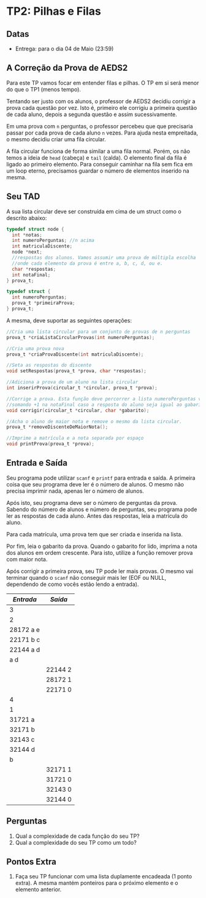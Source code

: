 # TP2: Pilhas e Filas

## Datas

  * Entrega: para o dia 04 de Maio (23:59)

## A Correção da Prova de AEDS2

Para este TP vamos focar em entender filas e pilhas. O TP em si será menor do
que o TP1 (menos tempo).

Tentando ser justo com os alunos, o professor de AEDS2 decidiu corrigir a
prova cada questão por vez. Isto é, primeiro ele corrigiu a primeira questão
de cada aluno, depois a segunda questão e assim sucessivamente.

Em uma prova com `n` perguntas, o professor percebeu que que precisaria
passar por cada prova de cada aluno `n` vezes. Para ajuda nesta empreitada,
o mesmo decidiu criar uma fila circular.

A fila circular funciona de forma similar a uma fila normal. Porém,
os não temos a ideia de `head` (cabeça) e `tail` (calda). O elemento final
da fila é ligado ao primeiro elemento. Para conseguir caminhar na fila sem
fica em um loop eterno, precisamos guardar o número de elementos inserido na
mesma.

## Seu TAD

A sua lista circular deve ser construída em cima de um struct como o descrito
abaixo:

```c
typedef struct node {
  int *notas;
  int numeroPerguntas; //n acima
  int matriculaDiscente;
  node *next;
  //respostas dos alunos. Vamos assumir uma prova de múltipla escolha
  //onde cada elemento da prova é entre a, b, c, d, ou e.
  char *respostas;
  int notaFinal;
} prova_t;

typedef struct {
  int numeroPerguntas;
  prova_t *primeiraProva;
} prova_t;
```

A mesma, deve suportar as seguintes operações:

```c
//Cria uma lista circular para um conjunto de provas de n perguntas
prova_t *criaListaCircularProvas(int numeroPerguntas);

//Cria uma prova nova
prova_t *criaProvaDiscente(int matriculaDiscente);

//Seta as respostas do discente
void setRespostas(prova_t *prova, char *respostas);

//Adiciona a prova de um aluno na lista circular
int inserirProva(circular_t *circular, prova_t *prova);

//Corrige a prova. Esta função deve percorrer a lista numeroPerguntas vezes
//somando +1 na notaFinal caso a resposta do aluno seja igual ao gabarito.
void corrigir(circular_t *circular, char *gabarito);

//Acha o aluno de maior nota e remove o mesmo da lista circular.
prova_t *removeDiscenteDeMaiorNota();

//Imprime a matrícula e a nota separada por espaço
void printProva(prova_t *prova);
```

## Entrada e Saída

Seu programa pode utilizar `scanf` e `printf` para entrada e saída. A primeira
coisa que seu programa deve ler é o número de alunos. O mesmo não precisa
imprimir nada, apenas ler o número de alunos.

Após isto, seu programa deve ser o número de perguntas da prova. Sabendo do
número de alunos e número de perguntas, seu programa pode ler as respostas
de cada aluno. Antes das respostas, leia a matrícula do aluno.

Para cada matrícula, uma prova tem que ser criada e inserida na lista.

Por fim, leia o gabarito da prova. Quando o gabarito for lido, imprima a nota
dos alunos em ordem crescente. Para isto, utilize a função remover prova com
maior nota.

Após corrigir a primeira prova, seu TP pode ler mais provas. O mesmo vai
terminar quando o `scanf` não conseguir mais ler (EOF ou NULL, dependendo
de como vocês estão lendo a entrada).

| *Entrada* | *Saída* |
|-----------|---------|
| 3         |         |
| 2         |         |
| 28172 a e |         |
| 22171 b c |         |
| 22144 a d |         |
| a d       |         |
|           | 22144 2 |
|           | 28172 1 |
|           | 22171 0 | 
| 4         |         |
| 1         |         |
| 31721 a   |         |
| 32171 b   |         |
| 32143 c   |         |
| 32144 d   |         |
| b         |         |
|           | 32171 1 |
|           | 31721 0 |
|           | 32143 0 | 
|           | 32144 0 | 


## Perguntas

1. Qual a complexidade de cada função do seu TP?
1. Qual a complexidade do seu TP como um todo?

## Pontos Extra

1. Faça seu TP funcionar com uma lista duplamente encadeada (1 ponto extra).
   A mesma mantém ponteiros para o próximo elemento e o elemento anterior.
